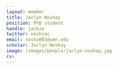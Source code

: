 ```yaml
---
layout: member
title: Jaclyn Noshay
position: PhD student
handle: jackie
twitter: noshjac
email: nosha003@umn.edu
scholar: Jaclyn Noshay
image: /images/people/jaclyn-noshay.jpg
cv: 
---
```

